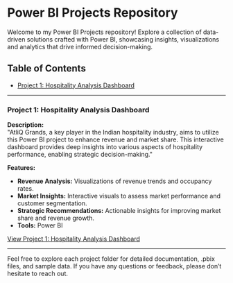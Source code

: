 # Power BI Projects Repository
Welcome to my Power BI Projects repository! Explore a collection of data-driven solutions crafted with Power BI, showcasing insights, visualizations and analytics that drive informed decision-making.

## Table of Contents
- [Project 1: Hospitality Analysis Dashboard](#project-1-hospitality-analysis-dashboard)
---

### Project 1: Hospitality Analysis Dashboard

**Description:**  
"AtliQ Grands, a key player in the Indian hospitality industry, aims to utilize this Power BI project to enhance revenue and market share. This interactive dashboard provides deep insights into various aspects of hospitality performance, enabling strategic decision-making."

**Features:**
- **Revenue Analysis:** Visualizations of revenue trends and occupancy rates.
- **Market Insights:** Interactive visuals to assess market performance and customer segmentation.
- **Strategic Recommendations:** Actionable insights for improving market share and revenue growth.
- **Tools:** Power BI

[View Project 1: Hospitality Analysis Dashboard](https://github.com/DAThakur/PowerBI_Projects/blob/main/AtliQ_Hospitality_Analysis.pbix)

---
Feel free to explore each project folder for detailed documentation, .pbix files, and sample data. If you have any questions or feedback, please don’t hesitate to reach out.
